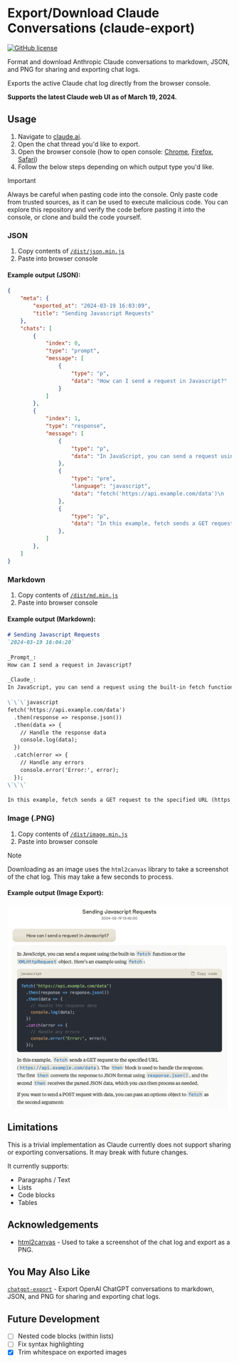 # Export/Download Claude Conversations (claude-export)

[![GitHub license](https://img.shields.io/badge/license-MIT-green)](
    ./LICENSE
)

Format and download Anthropic Claude conversations to markdown, JSON, and PNG for sharing and exporting chat logs.

Exports the active Claude chat log directly from the browser console.

**Supports the latest Claude web UI as of March 19, 2024.**

## Usage

 1. Navigate to [claude.ai](https://claude.ai).
 2. Open the chat thread you'd like to export.
 3. Open the browser console (how to open console: [Chrome](https://developer.chrome.com/docs/devtools/open), [Firefox](https://firefox-source-docs.mozilla.org/devtools-user/), [Safari](https://developer.apple.com/library/archive/documentation/NetworkingInternetWeb/Conceptual/Web_Inspector_Tutorial/EnableWebInspector/EnableWebInspector.html))
 4. Follow the below steps depending on which output type you'd like.

> [!IMPORTANT]  
> Always be careful when pasting code into the console. Only paste code from trusted sources, as it can be used to execute malicious code.
> You can explore this repository and verify the code before pasting it into the console, or clone and build the code yourself.

### JSON

1. Copy contents of [`/dist/json.min.js`](./dist/json.min.js)
2. Paste into browser console

#### Example output (JSON):

```json
{
    "meta": {
        "exported_at": "2024-03-19 16:03:09",
        "title": "Sending Javascript Requests"
    },
    "chats": [
        {
            "index": 0,
            "type": "prompt",
            "message": [
                {
                    "type": "p",
                    "data": "How can I send a request in Javascript?"
                }
            ]
        },
        {
            "index": 1,
            "type": "response",
            "message": [
                {
                    "type": "p",
                    "data": "In JavaScript, you can send a request using the built-in fetch function or the XMLHttpRequest object. Here's an example using fetch:"
                },
                {
                    "type": "pre",
                    "language": "javascript",
                    "data": "fetch('https://api.example.com/data')\n  .then(response => response.json())\n  .then(data => {\n    // Handle the response data\n    console.log(data);\n  })\n  .catch(error => {\n    // Handle any errors\n    console.error('Error:', error);\n  });"
                },
                {
                    "type": "p",
                    "data": "In this example, fetch sends a GET request to the specified URL (https://api.example.com/data). The then block is used to handle the response. The first then converts the response to JSON format using response.json(), and the second then receives the parsed JSON data, which you can then process as needed."
                },
            ]
        },
    ]
}
```

### Markdown

1. Copy contents of [`/dist/md.min.js`](./dist/md.min.js)
2. Paste into browser console

#### Example output (Markdown):

```markdown
# Sending Javascript Requests
`2024-03-19 16:04:20`

_Prompt_:
How can I send a request in Javascript?

_Claude_:
In JavaScript, you can send a request using the built-in fetch function or the XMLHttpRequest object. Here's an example using fetch:

\`\`\`javascript
fetch('https://api.example.com/data')
  .then(response => response.json())
  .then(data => {
    // Handle the response data
    console.log(data);
  })
  .catch(error => {
    // Handle any errors
    console.error('Error:', error);
  });
\`\`\`

In this example, fetch sends a GET request to the specified URL (https://api.example.com/data). The then block is used to handle the response. The first then converts the response to JSON format using response.json(), and the second then receives the parsed JSON data, which you can then process as needed.
```

### Image (.PNG)

1. Copy contents of [`/dist/image.min.js`](./dist/image.min.js)
2. Paste into browser console

> [!NOTE]  
> Downloading as an image uses the `html2canvas` library to take a screenshot of the chat log. This may take a few seconds to process.

#### Example output (Image Export):
![alt text](./public/claude-export-example.png "claude-export Example Output")

## Limitations

This is a trivial implementation as Claude currently does not support sharing or exporting conversations. It may break with future changes.

It currently supports:
- Paragraphs / Text
- Lists
- Code blocks
- Tables

## Acknowledgements

- [html2canvas](https://github.com/niklasvh/html2canvas) - Used to take a screenshot of the chat log and export as a PNG.

## You May Also Like

[`chatgpt-export`](https://github.com/ryanschiang/chatgpt-export) - Export OpenAI ChatGPT conversations to markdown, JSON, and PNG for sharing and exporting chat logs.

## Future Development

- [ ] Nested code blocks (within lists)
- [ ] Fix syntax highlighting
- [x] Trim whitespace on exported images